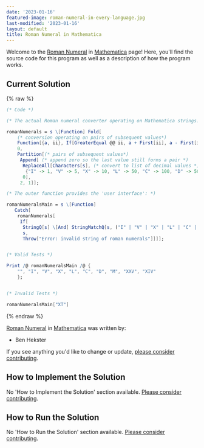 ```yaml
---
date: '2023-01-16'
featured-image: roman-numeral-in-every-language.jpg
last-modified: '2023-01-16'
layout: default
title: Roman Numeral in Mathematica
---
```


Welcome to the [Roman Numeral](https://sampleprograms.io/projects/roman-numeral) in [Mathematica](https://sampleprograms.io/languages/mathematica) page! Here, you'll find the source code for this program as well as a description of how the program works.

## Current Solution

{% raw %}

```mathematica
(* Code *)

(* The actual Roman numeral converter operating on Mathematica strings: *)

romanNumerals = s \[Function] Fold[
    (* conversion operating on pairs of subsequent values*)
    Function[{a, ii}, If[GreaterEqual @@ ii, a + First[ii], a - First[ii]]],
    0,
    Partition[(* pairs of subsequent values*)
     Append[ (* append zero so the last value still forms a pair *)
      ReplaceAll[Characters[s], (* convert to list of decimal values *)
       {"I" -> 1, "V" -> 5, "X" -> 10, "L" -> 50, "C" -> 100, "D" -> 500, "M" -> 1000}],
      0],
     2, 1]];

(* The outer function provides the 'user interface': *)

romanNumeralsMain = s \[Function]
   Catch[
    romanNumerals[
     If[
      StringQ[s] \[And] StringMatchQ[s, ("I" | "V" | "X" | "L" | "C" | "D" | "M") ...],
      s,
      Throw["Error: invalid string of roman numerals"]]]];


(* Valid Tests *)

Print /@ romanNumeralsMain /@ {
    "", "I", "V", "X", "L", "C", "D", "M", "XXV", "XIV"
    };


(* Invalid Tests *)

romanNumeralsMain["XT"]
```

{% endraw %}

[Roman Numeral](https://sampleprograms.io/projects/roman-numeral) in [Mathematica](https://sampleprograms.io/languages/mathematica) was written by:

- Ben Hekster

If you see anything you'd like to change or update, [please consider contributing](https://github.com/TheRenegadeCoder/sample-programs).

## How to Implement the Solution

No 'How to Implement the Solution' section available. [Please consider contributing](https://github.com/TheRenegadeCoder/sample-programs-website).

## How to Run the Solution

No 'How to Run the Solution' section available. [Please consider contributing](https://github.com/TheRenegadeCoder/sample-programs-website).
